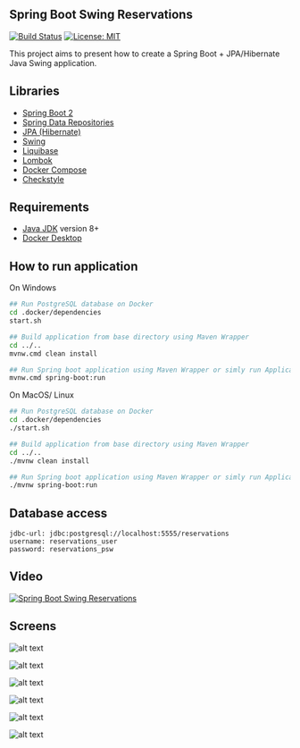 Spring Boot Swing Reservations
---------------------------------------------
[![Build Status](https://github.com/DanielMichalski/spring-boot-swing-reservations/workflows/Java%20CI%20with%20Maven/badge.svg?branch=master)](https://github.com/DanielMichalski/spring-boot-swing-reservations/actions?query=workflow%3A%22Java+CI+with+Maven%22)
[![License: MIT](https://img.shields.io/badge/License-MIT-yellow.svg)](https://github.com/DanielMichalski/spring-boot-swing-reservations/blob/master/LICENSE)

This project aims to present how to create a Spring Boot + JPA/Hibernate Java Swing application.

Libraries
---------------------------------------------
- [Spring Boot 2](https://spring.io/projects/spring-boot)
- [Spring Data Repositories](https://docs.spring.io/spring-data/jpa/docs/current/reference/html/#jpa.repositories)
- [JPA (Hibernate)](https://hibernate.org/)
- [Swing](https://docs.oracle.com/javase/8/docs/api/javax/swing/package-summary.html)
- [Liquibase](https://www.liquibase.org/)
- [Lombok](https://projectlombok.org/)
- [Docker Compose](https://docs.docker.com/compose/)
- [Checkstyle](https://checkstyle.sourceforge.io/)

Requirements
---------------------------------------------
- [Java JDK](https://www.oracle.com/pl/java/technologies/javase-downloads.html) version 8+
- [Docker Desktop](https://www.docker.com/products/docker-desktop) 

How to run application
---------------------------------------------
On Windows
```bash
## Run PostgreSQL database on Docker
cd .docker/dependencies
start.sh

## Build application from base directory using Maven Wrapper
cd ../..
mvnw.cmd clean install

## Run Spring boot application using Maven Wrapper or simly run Application class
mvnw.cmd spring-boot:run
```

On MacOS/ Linux
```bash
## Run PostgreSQL database on Docker
cd .docker/dependencies
./start.sh

## Build application from base directory using Maven Wrapper
cd ../..
./mvnw clean install

## Run Spring boot application using Maven Wrapper or simly run Application class
./mvnw spring-boot:run
```

Database access
---------------
```
jdbc-url: jdbc:postgresql://localhost:5555/reservations
username: reservations_user
password: reservations_psw
```

Video
-----

[![Spring Boot Swing Reservations](http://img.youtube.com/vi/E7ho0qdWhus/0.jpg)](https://youtu.be/E7ho0qdWhus "Spring Boot Swing Reservations")

Screens
---------------------------------------------

![alt text](https://github.com/DanielMichalski/spring-boot-swing-reservations/blob/master/src/main/resources/images/db_schema.png "Screen 1")

![alt text](https://github.com/DanielMichalski/spring-boot-swing-reservations/blob/master/src/main/resources/images/spring_boot.png "Screen 2")

![alt text](https://github.com/DanielMichalski/spring-boot-swing-reservations/blob/master/src/main/resources/images/forms.png "Screen 3")

![alt text](https://github.com/DanielMichalski/spring-boot-swing-reservations/blob/master/src/main/resources/images/form1.png "Screen 4")

![alt text](https://github.com/DanielMichalski/spring-boot-swing-reservations/blob/master/src/main/resources/images/form2.png "Screen 5")

![alt text](https://github.com/DanielMichalski/spring-boot-swing-reservations/blob/master/src/main/resources/images/reports.png "Screen 6")
